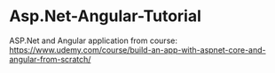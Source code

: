 # Asp.Net-Angular-Tutorial
ASP.Net and Angular application from course: https://www.udemy.com/course/build-an-app-with-aspnet-core-and-angular-from-scratch/
